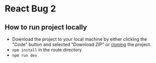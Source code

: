 # React Bug 2

## How to run project locally

- Download the project to your local machine by either clicking the "Code" button and selected "Download ZIP" or [cloning](https://docs.github.com/en/repositories/creating-and-managing-repositories/cloning-a-repository) the project.
- `npm install` in the route directory
- `npm run dev`
